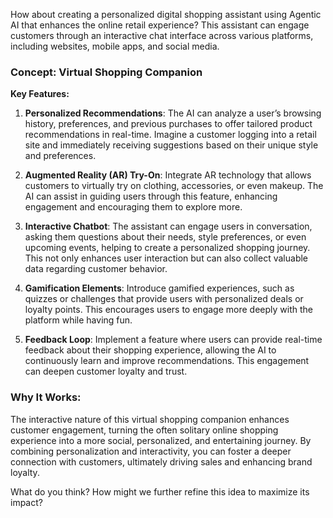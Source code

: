 How about creating a personalized digital shopping assistant using Agentic AI that enhances the online retail experience? This assistant can engage customers through an interactive chat interface across various platforms, including websites, mobile apps, and social media.

### Concept: Virtual Shopping Companion

**Key Features:**

1. **Personalized Recommendations**: The AI can analyze a user’s browsing history, preferences, and previous purchases to offer tailored product recommendations in real-time. Imagine a customer logging into a retail site and immediately receiving suggestions based on their unique style and preferences.

2. **Augmented Reality (AR) Try-On**: Integrate AR technology that allows customers to virtually try on clothing, accessories, or even makeup. The AI can assist in guiding users through this feature, enhancing engagement and encouraging them to explore more.

3. **Interactive Chatbot**: The assistant can engage users in conversation, asking them questions about their needs, style preferences, or even upcoming events, helping to create a personalized shopping journey. This not only enhances user interaction but can also collect valuable data regarding customer behavior.

4. **Gamification Elements**: Introduce gamified experiences, such as quizzes or challenges that provide users with personalized deals or loyalty points. This encourages users to engage more deeply with the platform while having fun.

5. **Feedback Loop**: Implement a feature where users can provide real-time feedback about their shopping experience, allowing the AI to continuously learn and improve recommendations. This engagement can deepen customer loyalty and trust.

### Why It Works:
The interactive nature of this virtual shopping companion enhances customer engagement, turning the often solitary online shopping experience into a more social, personalized, and entertaining journey. By combining personalization and interactivity, you can foster a deeper connection with customers, ultimately driving sales and enhancing brand loyalty.

What do you think? How might we further refine this idea to maximize its impact?